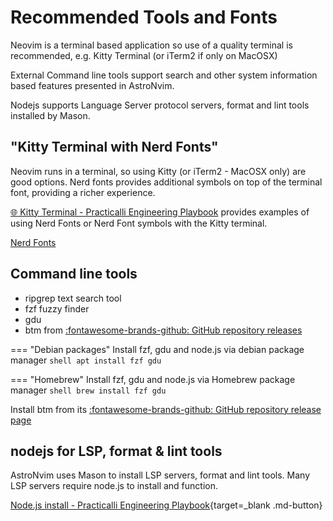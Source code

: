 # Recommended Tools and Fonts

Neovim is a terminal based application so use of a quality terminal is recommended, e.g. Kitty Terminal (or iTerm2 if only on MacOSX)

External Command line tools support search and other system information based features presented in AstroNvim.

Nodejs supports Language Server protocol servers, format and lint tools installed by Mason.


## "Kitty Terminal with Nerd Fonts"

Neovim runs in a terminal, so using Kitty (or iTerm2 - MacOSX only) are good options.  Nerd fonts provides additional symbols on top of the terminal font, providing a richer experience.

[:globe_with_meridians: Kitty Terminal - Practicalli Engineering Playbook](https://practical.li/engineering-playbook/command-line/kitty-terminal/) provides examples of using Nerd Fonts or Nerd Font symbols with the Kitty terminal.

[Nerd Fonts](https://www.nerdfonts.com/) 


## Command line tools

- ripgrep text search tool
- fzf fuzzy finder 
- gdu 
- btm from [:fontawesome-brands-github: GitHub repository releases](https://github.com/ClementTsang/bottom/releases/)

=== "Debian packages"
    Install fzf, gdu and node.js via debian package manager
    ```shell
    apt install fzf gdu
    ```

=== "Homebrew"
    Install fzf, gdu and node.js via Homebrew package manager
    ```shell
    brew install fzf gdu
    ```

Install btm from its [:fontawesome-brands-github: GitHub repository release page](https://github.com/ClementTsang/bottom/releases/)



## nodejs for LSP, format & lint tools

AstroNvim uses Mason to install LSP servers, format and lint tools.  Many LSP servers require node.js to install and function.

[Node.js install - Practicalli Engineering Playbook](https://practical.li/engineering-playbook/programming-languages/javascript/nodejs/){target=_blank .md-button} 


